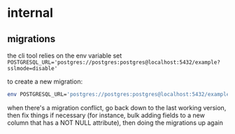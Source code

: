 # internal

## migrations

the cli tool relies on the env variable set `POSTGRESQL_URL='postgres://postgres:postgres@localhost:5432/example?sslmode=disable'`


to create a new migration:

```bash
env POSTGRESQL_URL='postgres://postgres:postgres@localhost:5432/example?sslmode=disable' migrate create -ext sql -dir ./migrations/ -seq create_contributors_table
```

when there's a migration conflict, go back down to the last working version, then fix things if necessary (for instance, bulk adding fields to a new column that has a NOT NULL attribute), then doing the migrations up again